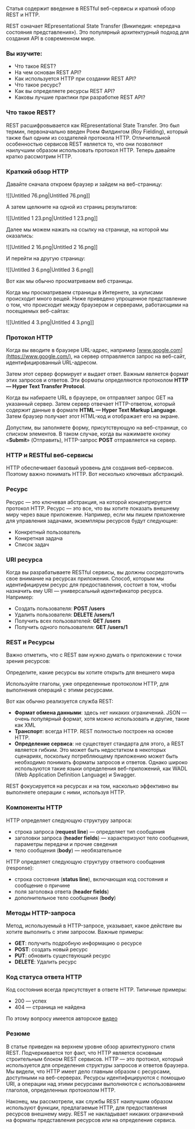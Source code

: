 Cтатья содержит введение в RESTful веб-сервисы и краткий обзор REST и HTTP.

REST означает REpresentational State Transfer (Википедия: «передача состояния представления»). Это популярный архитектурный подход для создания API в современном мире.

### **Вы изучите:**

- Что такое REST?
- На чем основан REST API?
- Как используется HTTP при создании REST API?
- Что такое ресурс?
- Как вы определяете ресурсы REST API?
- Каковы лучшие практики при разработке REST API?

### **Что такое REST?**

REST расшифровывается как REpresentational State Transfer. Это был термин, первоначально введен Роем Филдингом (Roy Fielding), который также был одним из создателей протокола HTTP. Отличительной особенностью сервисов REST является то, что они позволяют наилучшим образом использовать протокол HTTP. Теперь давайте кратко рассмотрим HTTP.

### **Краткий обзор HTTP**

Давайте сначала откроем браузер и зайдем на веб-страницу:

![[Untitled 76.png|Untitled 76.png]]

А затем щелкните на одной из страниц результатов:

![[Untitled 1 23.png|Untitled 1 23.png]]

Далее мы можем нажать на ссылку на странице, на которой мы оказались:

![[Untitled 2 16.png|Untitled 2 16.png]]

И перейти на другую страницу:

![[Untitled 3 6.png|Untitled 3 6.png]]

Вот как мы обычно просматриваем веб страницы.

Когда мы просматриваем страницы в Интернете, за кулисами происходит много вещей. Ниже приведено упрощенное представление о том, что происходит между браузером и серверами, работающими на посещаемых веб-сайтах:

![[Untitled 4 3.png|Untitled 4 3.png]]

### **Протокол HTTP**

Когда вы вводите в браузере URL-адрес, например [www.google.com](https://www.google.com/), на сервер отправляется запрос на веб-сайт, идентифицированный URL-адресом.

Затем этот сервер формирует и выдает ответ. Важным является формат этих запросов и ответов. Эти форматы определяются протоколом **HTTP — Hyper Text Transfer Protocol**.

Когда вы набираете URL в браузере, он отправляет запрос GET на указанный сервер. Затем сервер отвечает HTTP-ответом, который содержит данные в формате **HTML — Hyper Text Markup Language**. Затем браузер получает этот HTML-код и отображает его на экране.

Допустим, вы заполняете форму, присутствующую на веб-странице, со списком элементов. В таком случае, когда вы нажимаете кнопку «**Submit**» (Отправить), HTTP-запрос **POST** отправляется на сервер.

### **HTTP и RESTful веб-сервисы**

HTTP обеспечивает базовый уровень для создания веб-сервисов. Поэтому важно понимать HTTP. Вот несколько ключевых абстракций.

### **Ресурс**

Ресурс — это ключевая абстракция, на которой концентрируется протокол HTTP. Ресурс — это все, что вы хотите показать внешнему миру через ваше приложение. Например, если мы пишем приложение для управления задачами, экземпляры ресурсов будут следующие:

- Конкретный пользователь
- Конкретная задача
- Список задач

### **URI ресурса**

Когда вы разрабатываете RESTful сервисы, вы должны сосредоточить свое внимание на ресурсах приложения. Способ, которым мы идентифицируем ресурс для предоставления, состоит в том, чтобы назначить ему URI — универсальный идентификатор ресурса. Например:

- Создать пользователя: **POST /users**
- Удалить пользователя: **DELETE /users/1**
- Получить всех пользователей: **GET /users**
- Получить одного пользователя: **GET /users/1**

### **REST и Ресурсы**

Важно отметить, что с REST вам нужно думать о приложении с точки зрения ресурсов:

Определите, какие ресурсы вы хотите открыть для внешнего мира

Используйте глаголы, уже определенные протоколом HTTP, для выполнения операций с этими ресурсами.

Вот как обычно реализуется служба REST:

- **Формат обмена данными**: здесь нет никаких ограничений. JSON — очень популярный формат, хотя можно использовать и другие, такие как XML
- **Транспорт**: всегда HTTP. REST полностью построен на основе HTTP.
- **Определение сервиса**: не существует стандарта для этого, а REST является гибким. Это может быть недостатком в некоторых сценариях, поскольку потребляющему приложению может быть необходимо понимать форматы запросов и ответов. Однако широко используются такие языки определения веб-приложений, как WADL (Web Application Definition Language) и Swagger.

REST фокусируется на ресурсах и на том, насколько эффективно вы выполняете операции с ними, используя HTTP.

### **Компоненты HTTP**

HTTP определяет следующую структуру запроса:

- строка запроса (**request line**) — определяет тип сообщения
- заголовки запроса (**header fields**) — характеризуют тело сообщения, параметры передачи и прочие сведения
- тело сообщения (**body**) — необязательное

HTTP определяет следующую структуру ответного сообщения (response):

- строка состояния (**status line**), включающая код состояния и сообщение о причине
- поля заголовка ответа (**header fields**)
- дополнительное тело сообщения (**body**)

### **Методы HTTP-запроса**

Метод, используемый в HTTP-запросе, указывает, какое действие вы хотите выполнить с этим запросом. Важные примеры:

- **GET**: получить подробную информацию о ресурсе
- **POST**: создать новый ресурс
- **PUT**: обновить существующий ресурс
- **DELETE**: Удалить ресурс

### **Код статуса ответа HTTP**

Код состояния всегда присутствует в ответе HTTP. Типичные примеры:

- 200 — успех
- 404 — cтраница не найдена

По этому вопросу имеется авторское [видео](https://youtu.be/ONelFjri_j0)

### **Резюме**

В статье приведен на верхнем уровне обзор архитектурного стиля REST. Подчеркивается тот факт, что HTTP является основным строительным блоком REST сервисов. HTTP — это протокол, который используется для определения структуры запросов и ответов браузера. Мы видели, что HTTP имеет дело главным образом с ресурсами, доступными на веб-серверах. Ресурсы идентифицируются с помощью URI, а операции над этими ресурсами выполняются с использованием глаголов, определенных протоколом HTTP.

Наконец, мы рассмотрели, как службы REST наилучшим образом используют функции, предлагаемые HTTP, для предоставления ресурсов внешнему миру. REST не накладывает никаких ограничений на форматы представления ресурсов или на определение сервиса.